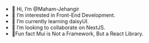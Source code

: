 - 👋 Hi, I’m @Maham-Jehangir
- 👀 I’m interested in Front-End Development.
- 🌱 I’m currently learning daisyUI.
- 💞️ I’m looking to collaborate on NextJS.
- 🌱Fun fact Mui is Not a Framework, But a React Library.

<!---
Maham-Jehangir/Maham-Jehangir is a ✨ special ✨ repository because its `README.md` (this file) appears on your GitHub profile.
You can click the Preview link to take a look at your changes.
--->
